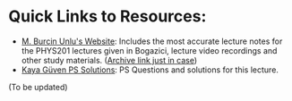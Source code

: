# Quick Links to Resources: 

- [M. Burcin Unlu's Website](https://www.burcinunlu.com/):
         Includes the most accurate lecture notes for the PHYS201 lectures given in Bogazici, lecture video recordings and other study materials. ([Archive link just in case](https://web.archive.org/web/20240428163201/https://www.burcinunlu.com/))
- [Kaya Güven PS Solutions](https://www.youtube.com/watch?v=N21OkNjD10o&list=PL3rkhmtXBjHsO1kTNPOCBYPPxw4kbkGzW): PS Questions and solutions for this lecture.


(To be updated) 
